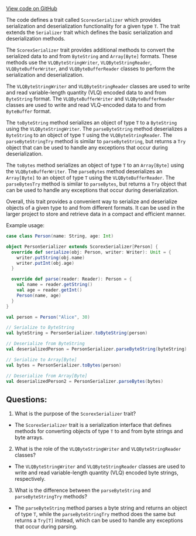 [View code on GitHub](https://github.com/ergoplatform/ergo/src/main/scala/scorex/core/serialization/ScorexSerializer.scala)

The code defines a trait called `ScorexSerializer` which provides serialization and deserialization functionality for a given type `T`. The trait extends the `Serializer` trait which defines the basic serialization and deserialization methods. 

The `ScorexSerializer` trait provides additional methods to convert the serialized data to and from `ByteString` and `Array[Byte]` formats. These methods use the `VLQByteStringWriter`, `VLQByteStringReader`, `VLQByteBufferWriter`, and `VLQByteBufferReader` classes to perform the serialization and deserialization. 

The `VLQByteStringWriter` and `VLQByteStringReader` classes are used to write and read variable-length quantity (VLQ) encoded data to and from `ByteString` format. The `VLQByteBufferWriter` and `VLQByteBufferReader` classes are used to write and read VLQ-encoded data to and from `ByteBuffer` format. 

The `toByteString` method serializes an object of type `T` to a `ByteString` using the `VLQByteStringWriter`. The `parseByteString` method deserializes a `ByteString` to an object of type `T` using the `VLQByteStringReader`. The `parseByteStringTry` method is similar to `parseByteString`, but returns a `Try` object that can be used to handle any exceptions that occur during deserialization. 

The `toBytes` method serializes an object of type `T` to an `Array[Byte]` using the `VLQByteBufferWriter`. The `parseBytes` method deserializes an `Array[Byte]` to an object of type `T` using the `VLQByteBufferReader`. The `parseBytesTry` method is similar to `parseBytes`, but returns a `Try` object that can be used to handle any exceptions that occur during deserialization. 

Overall, this trait provides a convenient way to serialize and deserialize objects of a given type to and from different formats. It can be used in the larger project to store and retrieve data in a compact and efficient manner. 

Example usage:

```scala
case class Person(name: String, age: Int)

object PersonSerializer extends ScorexSerializer[Person] {
  override def serialize(obj: Person, writer: Writer): Unit = {
    writer.putString(obj.name)
    writer.putInt(obj.age)
  }

  override def parse(reader: Reader): Person = {
    val name = reader.getString()
    val age = reader.getInt()
    Person(name, age)
  }
}

val person = Person("Alice", 30)

// Serialize to ByteString
val byteString = PersonSerializer.toByteString(person)

// Deserialize from ByteString
val deserializedPerson = PersonSerializer.parseByteString(byteString)

// Serialize to Array[Byte]
val bytes = PersonSerializer.toBytes(person)

// Deserialize from Array[Byte]
val deserializedPerson2 = PersonSerializer.parseBytes(bytes)
```
## Questions: 
 1. What is the purpose of the `ScorexSerializer` trait?
- The `ScorexSerializer` trait is a serialization interface that defines methods for converting objects of type `T` to and from byte strings and byte arrays.

2. What is the role of the `VLQByteStringWriter` and `VLQByteStringReader` classes?
- The `VLQByteStringWriter` and `VLQByteStringReader` classes are used to write and read variable-length quantity (VLQ) encoded byte strings, respectively.

3. What is the difference between the `parseByteString` and `parseByteStringTry` methods?
- The `parseByteString` method parses a byte string and returns an object of type `T`, while the `parseByteStringTry` method does the same but returns a `Try[T]` instead, which can be used to handle any exceptions that occur during parsing.